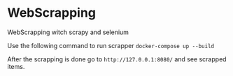 # WebScrapping
WebScrapping witch scrapy and selenium

Use the following command to run scrapper
`docker-compose up --build`

After the scrapping is done go to `http://127.0.0.1:8080/` and see scrapped items.
